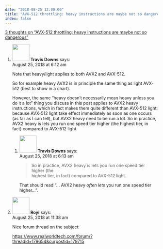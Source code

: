 ```yaml
---
date: "2018-08-25 12:00:00"
title: "AVX-512 throttling: heavy instructions are maybe not so dangerous"
index: false
---
```


[3 thoughts on &ldquo;AVX-512 throttling: heavy instructions are maybe not so dangerous&rdquo;](/lemire/blog/2018/08-25-avx-512-throttling-heavy-instructions-are-maybe-not-so-dangerous)

<ol class="comment-list">
<li id="comment-344307" class="comment even thread-even depth-1 parent">
<div class="comment-author vcard">
<img alt src="https://secure.gravatar.com/avatar/c6937532928911c0dae3c9c89b658c09?s=56&#038;d=mm&#038;r=g" srcset="https://secure.gravatar.com/avatar/c6937532928911c0dae3c9c89b658c09?s=112&#038;d=mm&#038;r=g 2x" class="avatar avatar-56 photo" height="56" width="56" decoding="async" /> <b class="fn">Travis Downs</b> <span class="says">says:</span> </div>
<div class="comment-metadata"><time datetime="2018-08-25T06:12:25+00:00">August 25, 2018 at 6:12 am</time></a> </div>
<div class="comment-content">
<p>Note that heavy/light applies to both AVX2 and AVX-512.</p>
<p>So for example heavy AVX2 is in principle the same thing as light AVX-512 (best to show in a chart).</p>
<p>However, the same &ldquo;heavy doesn&rsquo;t necessarily mean heavy unless you do it a lot&rdquo; thing you discuss in this post applies to AVX2 heavy instructions, which in fact makes them quite different than AVX-512 light: because AVX-512 light take effect immediately as soon as one occurs (as far as I can tell), but AVX2 heavy need to be run a lot. So in practice, AVX2 heavy is lets you run one speed tier higher (the highest tier, in fact) compared to AVX-512 light.</p>
</div>
<ol class="children">
<li id="comment-344308" class="comment odd alt depth-2">
<div class="comment-author vcard">
<img alt src="https://secure.gravatar.com/avatar/c6937532928911c0dae3c9c89b658c09?s=56&#038;d=mm&#038;r=g" srcset="https://secure.gravatar.com/avatar/c6937532928911c0dae3c9c89b658c09?s=112&#038;d=mm&#038;r=g 2x" class="avatar avatar-56 photo" height="56" width="56" decoding="async" /> <b class="fn">Travis Downs</b> <span class="says">says:</span> </div>
<div class="comment-metadata"><time datetime="2018-08-25T06:13:46+00:00">August 25, 2018 at 6:13 am</time></a> </div>
<div class="comment-content">
<blockquote><p>
So in practice, AVX2 heavy is lets you run one speed tier higher (the<br/>
highest tier, in fact) compared to AVX-512 light.
</p></blockquote>
<p>That should read &ldquo;&#8230; AVX2 heavy <em>often lets</em> you run one speed tier higher&#8230;&rdquo;.</p>
</div>
</li>
</ol>
</li>
<li id="comment-344408" class="comment even thread-odd thread-alt depth-1">
<div class="comment-author vcard">
<img alt src="https://secure.gravatar.com/avatar/4b9620cb172292493f9c02c8f37c6cc7?s=56&#038;d=mm&#038;r=g" srcset="https://secure.gravatar.com/avatar/4b9620cb172292493f9c02c8f37c6cc7?s=112&#038;d=mm&#038;r=g 2x" class="avatar avatar-56 photo" height="56" width="56" loading="lazy" decoding="async" /> <b class="fn">Royi</b> <span class="says">says:</span> </div>
<div class="comment-metadata"><time datetime="2018-08-25T11:38:00+00:00">August 25, 2018 at 11:38 am</time></a> </div>
<div class="comment-content">
<p>Nice forum thread on the subject:</p>
<p><a href="https://www.realworldtech.com/forum/?threadid=179654&#038;curpostid=179715" rel="nofollow ugc">https://www.realworldtech.com/forum/?threadid=179654&#038;curpostid=179715</a></p>
</div>
</li>
</ol>
